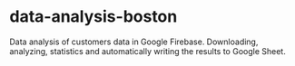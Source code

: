 # data-analysis-boston
Data analysis of customers data in Google Firebase. Downloading, analyzing, statistics and automatically writing the results to Google Sheet. 
